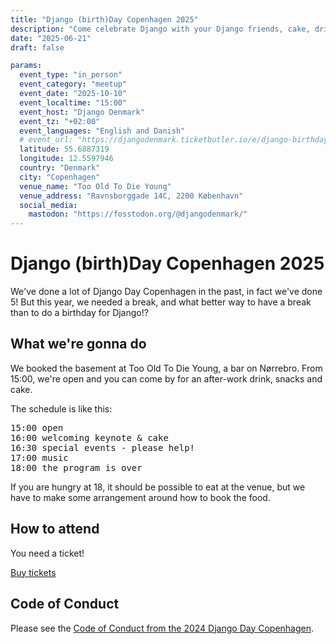 ```yaml
---
title: "Django (birth)Day Copenhagen 2025"
description: "Come celebrate Django with your Django friends, cake, drinks and fun!"
date: "2025-06-21"
draft: false

params:
  event_type: "in_person"
  event_category: "meetup"
  event_date: "2025-10-10"
  event_localtime: "15:00"
  event_host: "Django Denmark"
  event_tz: "+02:00"
  event_languages: "English and Danish"
  # event_url: "https://djangodenmark.ticketbutler.io/e/django-birthday-copenhagen-2025"
  latitude: 55.6887319
  longitude: 12.5597946
  country: "Denmark"
  city: "Copenhagen"
  venue_name: "Too Old To Die Young"
  venue_address: "Ravnsborggade 14C, 2200 København"
  social_media:
    mastodon: "https://fosstodon.org/@djangodenmark/"
---
```


# Django (birth)Day Copenhagen 2025

We've done a lot of Django Day Copenhagen in the past, in fact we've done 5! But this year, we needed a break, and what better way to have a break than to do a birthday for Django!?

## What we're gonna do

We booked the basement at Too Old To Die Young, a bar on Nørrebro. From 15:00, we're open and you can come by for an after-work drink, snacks and cake.

The schedule is like this:

<pre>
15:00 open
16:00 welcoming keynote & cake 
16:30 special events - please help!
17:00 music
18:00 the program is over
</pre>

If you are hungry at 18, it should be possible to eat at the venue, but we have to make some arrangement around how to book the food.

## How to attend

You need a ticket!

<a href="https://djangodenmark.ticketbutler.io/e/django-birthday-copenhagen-2025">Buy tickets</a>

## Code of Conduct

Please see the [Code of Conduct from the 2024 Django Day Copenhagen](https://2024.djangoday.dk/conduct/).

